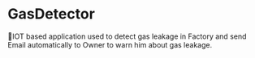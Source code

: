 # GasDetector
IOT based application used to detect gas leakage in Factory and send Email automatically to Owner to warn him about gas leakage.
